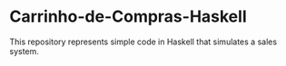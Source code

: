 # Carrinho-de-Compras-Haskell
 This repository represents simple code in Haskell that simulates a sales system.
